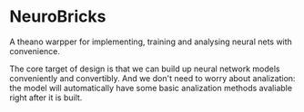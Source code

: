 # NeuroBricks
A theano warpper for implementing, training and analysing neural nets with convenience. 

The core target of design is that we can build up neural network models conveniently and convertibly. And we don't need to worry about analization: the model will automatically have some basic analization methods avaliable right after it is built.
